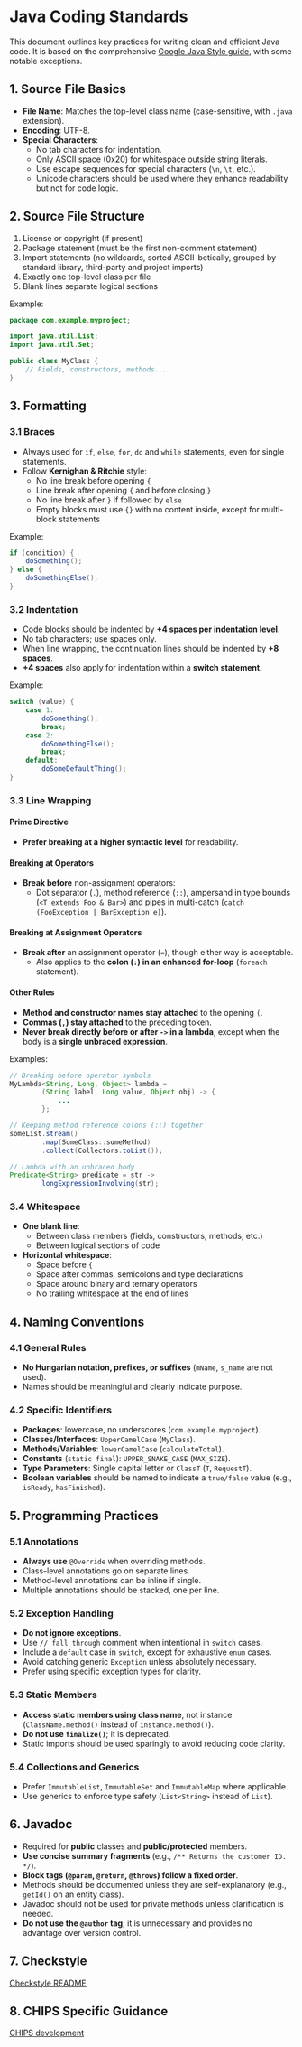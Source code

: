 # Java Coding Standards

This document outlines key practices for writing clean and efficient Java code. It is based on the comprehensive [Google Java Style guide](https://google.github.io/styleguide/javaguide.html), with some notable exceptions.

## 1. Source File Basics

- **File Name**: Matches the top-level class name (case-sensitive, with `.java` extension).
- **Encoding**: UTF-8.
- **Special Characters**:
  - No tab characters for indentation.
  - Only ASCII space (0x20) for whitespace outside string literals.
  - Use escape sequences for special characters (`\n`, `\t`, etc.).
  - Unicode characters should be used where they enhance readability but not for code logic.

## 2. Source File Structure

1. License or copyright (if present)
2. Package statement (must be the first non-comment statement)
3. Import statements (no wildcards, sorted ASCII-betically, grouped by standard library, third-party and project imports)
4. Exactly one top-level class per file
5. Blank lines separate logical sections

Example:
```java
package com.example.myproject;

import java.util.List;
import java.util.Set;

public class MyClass {
    // Fields, constructors, methods...
}
```

## 3. Formatting

### 3.1 Braces

- Always used for `if`, `else`, `for`, `do` and `while` statements, even for single statements.
- Follow **Kernighan & Ritchie** style:
  - No line break before opening `{`
  - Line break after opening `{` and before closing `}`
  - No line break after `}` if followed by `else`
  - Empty blocks must use `{}` with no content inside, except for multi-block statements

Example:
```java
if (condition) {
    doSomething();
} else {
    doSomethingElse();
}
``` 

### 3.2 Indentation

- Code blocks should be indented by **+4 spaces per indentation level**.
- No tab characters; use spaces only.
- When line wrapping, the continuation lines should be indented by **+8 spaces**.
- **+4 spaces** also apply for indentation within a **switch statement.**

Example:
```java
switch (value) {
    case 1:
        doSomething();
        break;
    case 2:
        doSomethingElse();
        break;
    default:
        doSomeDefaultThing();
}
```


### **3.3 Line Wrapping**  

#### **Prime Directive**  
- **Prefer breaking at a higher syntactic level** for readability.  

#### **Breaking at Operators**  
- **Break before** non-assignment operators:  
  - Dot separator (`.`), method reference (`::`), ampersand in type bounds (`<T extends Foo & Bar>`) and pipes in multi-catch (`catch (FooException | BarException e)`).  

#### **Breaking at Assignment Operators**  
- **Break after** an assignment operator (`=`), though either way is acceptable.  
  - Also applies to the **colon (`:`) in an enhanced for-loop** (`foreach` statement).  

#### **Other Rules**  
- **Method and constructor names stay attached** to the opening `(`.  
- **Commas (` , `) stay attached** to the preceding token.  
- **Never break directly before or after `->` in a lambda**, except when the body is a **single unbraced expression**.  

Examples:
```java
// Breaking before operator symbols
MyLambda<String, Long, Object> lambda =
        (String label, Long value, Object obj) -> {
            ...
        };

// Keeping method reference colons (::) together
someList.stream()
        .map(SomeClass::someMethod)
        .collect(Collectors.toList());

// Lambda with an unbraced body
Predicate<String> predicate = str ->
        longExpressionInvolving(str);
```


### 3.4 Whitespace

- **One blank line**:
  - Between class members (fields, constructors, methods, etc.)
  - Between logical sections of code
- **Horizontal whitespace**:
  - Space before `{`
  - Space after commas, semicolons and type declarations
  - Space around binary and ternary operators
  - No trailing whitespace at the end of lines

## 4. Naming Conventions

### 4.1 General Rules

- **No Hungarian notation, prefixes, or suffixes** (`mName`, `s_name` are not used).
- Names should be meaningful and clearly indicate purpose.

### 4.2 Specific Identifiers

- **Packages**: lowercase, no underscores (`com.example.myproject`).
- **Classes/Interfaces**: `UpperCamelCase` (`MyClass`).
- **Methods/Variables**: `lowerCamelCase` (`calculateTotal`).
- **Constants** (`static final`): `UPPER_SNAKE_CASE` (`MAX_SIZE`).
- **Type Parameters**: Single capital letter or `ClassT` (`T`, `RequestT`).
- **Boolean variables** should be named to indicate a `true/false` value (e.g., `isReady`, `hasFinished`).

## 5. Programming Practices

### 5.1 Annotations

- **Always use** `@Override` when overriding methods.
- Class-level annotations go on separate lines.
- Method-level annotations can be inline if single.
- Multiple annotations should be stacked, one per line.

### 5.2 Exception Handling

- **Do not ignore exceptions**.
- Use `// fall through` comment when intentional in `switch` cases.
- Include a `default` case in `switch`, except for exhaustive `enum` cases.
- Avoid catching generic `Exception` unless absolutely necessary.
- Prefer using specific exception types for clarity.

### 5.3 Static Members

- **Access static members using class name**, not instance (`ClassName.method()` instead of `instance.method()`).
- **Do not use `finalize()`**; it is deprecated.
- Static imports should be used sparingly to avoid reducing code clarity.

### 5.4 Collections and Generics

- Prefer `ImmutableList`, `ImmutableSet` and `ImmutableMap` where applicable.
- Use generics to enforce type safety (`List<String>` instead of `List`).

## 6. Javadoc

- Required for **public** classes and **public/protected** members.
- **Use concise summary fragments** (e.g., `/** Returns the customer ID. */`).
- **Block tags (`@param`, `@return`, `@throws`) follow a fixed order**.
- Methods should be documented unless they are self-explanatory (e.g., `getId()` on an entity class).
- Javadoc should not be used for private methods unless clarification is needed.
- **Do not use the `@author` tag**; it is unnecessary and provides no advantage over version control.

## 7. Checkstyle

[Checkstyle README](https://github.com/companieshouse/java-checkstyle-config)

## 8. CHIPS Specific Guidance

[CHIPS development](chips_development.md)
